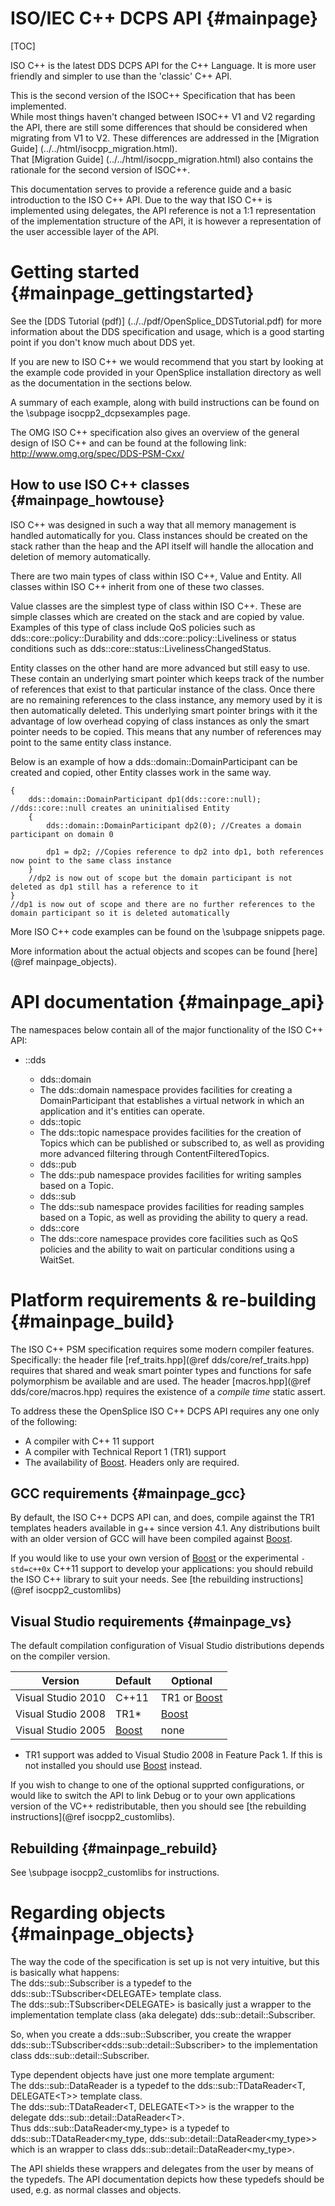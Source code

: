 ISO/IEC C++ DCPS API                                                            {#mainpage}
====================

[TOC]

ISO C++ is the latest DDS DCPS API for the C++ Language. It is more user friendly
and simpler to use than the 'classic' C++ API.

This is the second version of the ISOC++ Specification that has been implemented.<br>
While most things haven't changed between ISOC++ V1 and V2 regarding the API, there
are still some differences that should be considered when migrating from V1 to V2. These
differences are addressed in the [Migration Guide] (../../html/isocpp_migration.html).<br>
That [Migration Guide] (../../html/isocpp_migration.html) also contains the rationale
for the second version of ISOC++.

This documentation serves to provide a reference guide and a basic introduction to
the ISO C++ API. Due to the way that ISO C++ is implemented using delegates, the
API reference is not a 1:1 representation of the implementation structure of the API,
it is however a representation of the user accessible layer of the API.

Getting started                                                                {#mainpage_gettingstarted}
===============

See the [DDS Tutorial (pdf)] (../../pdf/OpenSplice_DDSTutorial.pdf) for more information
about the DDS specification and usage, which is a good starting point if you don't know
much about DDS yet.

If you are new to ISO C++ we would recommend that you start by looking at the example
code provided in your OpenSplice installation directory as well as the documentation
in the sections below.

A summary of each example, along with build instructions can be found on the
\subpage isocpp2_dcpsexamples page.

The OMG ISO C++ specification also gives an overview of the general design of ISO C++ and
can be found at the following link: http://www.omg.org/spec/DDS-PSM-Cxx/

How to use ISO C++ classes                                                      {#mainpage_howtouse}
--------------------------

ISO C++ was designed in such a way that all memory management is handled automatically
for you. Class instances should be created on the stack rather than the heap and the API itself
will handle the allocation and deletion of memory automatically.

There are two main types of class within ISO C++, Value and Entity. All classes within
ISO C++ inherit from one of these two classes.

Value classes are the simplest type of class within ISO C++. These are simple classes which
are created on the stack and are copied by value. Examples of this type of class include QoS policies
such as dds::core::policy::Durability and dds::core::policy::Liveliness or status conditions
such as dds::core::status::LivelinessChangedStatus.

Entity classes on the other hand are more advanced but still easy to use. These contain an
underlying smart pointer which keeps track of the number of references that exist to that
particular instance of the class. Once there are no remaining references to the class instance, any
memory used by it is then automatically deleted. This underlying smart pointer brings with it
the advantage of low overhead copying of class instances as only the smart pointer needs to be copied.
This means that any number of references may point to the same entity class instance.

Below is an example of how a dds::domain::DomainParticipant can be created and copied, other
Entity classes work in the same way.

    {
        dds::domain::DomainParticipant dp1(dds::core::null); //dds::core::null creates an uninitialised Entity
        {
            dds::domain::DomainParticipant dp2(0); //Creates a domain participant on domain 0

            dp1 = dp2; //Copies reference to dp2 into dp1, both references now point to the same class instance
        }
        //dp2 is now out of scope but the domain participant is not deleted as dp1 still has a reference to it
    }
    //dp1 is now out of scope and there are no further references to the domain participant so it is deleted automatically

More ISO C++ code examples can be found on the \subpage snippets page.

More information about the actual objects and scopes can be found [here](@ref mainpage_objects).

API documentation                                                               {#mainpage_api}
=================

The namespaces below contain all of the major functionality of the ISO C++ API:

- ::dds

   + dds::domain
    + The dds::domain namespace provides facilities for creating a DomainParticipant
      that establishes a virtual network in which an application and it's entities
      can operate.
   + dds::topic
    + The dds::topic namespace provides facilities for the creation of Topics which
      can be published or subscribed to, as well as providing more advanced filtering
      through ContentFilteredTopics.
   + dds::pub
    + The dds::pub namespace provides facilities for writing samples based on a Topic.
   + dds::sub
    + The dds::sub namespace provides facilities for reading samples based on a Topic,
      as well as providing the ability to query a read.
   + dds::core
    + The dds::core namespace provides core facilities such as QoS policies and the
      ability to wait on particular conditions using a WaitSet.

Platform requirements & re-building                                             {#mainpage_build}
===================================

The ISO C++ PSM specification requires some modern compiler features.
Specifically: the header file [ref_traits.hpp](@ref dds/core/ref_traits.hpp)
requires that shared and weak smart pointer types and functions for safe
polymorphism be available and are used. The header
[macros.hpp](@ref dds/core/macros.hpp) requires the existence of a _compile
time_ static assert.

To address these the OpenSplice ISO C++ DCPS API requires any one only of the
following:
   + A compiler with C++ 11 support
   + A compiler with Technical Report 1 (TR1) support
   + The availability of [Boost]. Headers only are required.

GCC requirements                                                                {#mainpage_gcc}
----------------

By default, the ISO C++ DCPS API can, and does, compile against the
TR1 templates headers available in g++ since version 4.1. Any
distributions built with an older version of GCC will have been compiled
against [Boost].

If you would like to use your own version of [Boost] or the experimental
`-std=c++0x` C++11 support to develop your applications: you should rebuild the
ISO C++ library to suit your needs.
See [the rebuilding instructions](@ref isocpp2_customlibs)

Visual Studio requirements                                                      {#mainpage_vs}
--------------------------

The default compilation configuration of Visual Studio distributions depends on
the compiler version.

Version             | Default | Optional
--------------------|---------|---------------
Visual Studio 2010  | C++11   | TR1 or [Boost]
Visual Studio 2008  | TR1*    | [Boost]
Visual Studio 2005  | [Boost] | none

* TR1 support was added to Visual Studio 2008 in Feature Pack 1. If this is not
installed you should use [Boost] instead.

If you wish to change to one of the optional supprted configurations, or would
like to switch the API to link Debug or to your own applications version of the
VC++ redistributable, then you should see
[the rebuilding instructions](@ref isocpp2_customlibs).

Rebuilding                                                                      {#mainpage_rebuild}
----------

See \subpage isocpp2_customlibs for instructions.

[Boost]: http://www.boost.org/ "Boost"

Regarding objects                                                               {#mainpage_objects}
=================

The way the code of the specification is set up is not very intuitive, but this is basically what happens:<br>
The dds::sub::Subscriber is a typedef to the dds::sub::TSubscriber&lt;DELEGATE&gt; template class.<br>
The dds::sub::TSubscriber&lt;DELEGATE&gt; is basically just a wrapper to the implementation template class (aka delegate) dds::sub::detail::Subscriber.

So, when you create a dds::sub::Subscriber, you create the wrapper dds::sub::TSubscriber&lt;dds::sub::detail::Subscriber&gt; to the implementation class dds::sub::detail::Subscriber.

Type dependent objects have just one more template argument:<br>
The dds::sub::DataReader is a typedef to the dds::sub::TDataReader&lt;T, DELEGATE&lt;T&gt;&gt; template class.<br>
The dds::sub::TDataReader&lt;T, DELEGATE&lt;T&gt;&gt; is the wrapper to the delegate dds::sub::detail::DataReader&lt;T&gt;.<br>
Thus dds::sub::DataReader&lt;my_type&gt; is a typedef to dds::sub::TDataReader&lt;my_type, dds::sub::detail::DataReader&lt;my_type&gt;&gt; which is an wrapper to class dds::sub::detail::DataReader&lt;my_type&gt;.

The API shields these wrappers and delegates from the user by means of the typedefs. The API documentation depicts how these typedefs should be used, e.g. as normal classes and objects.

